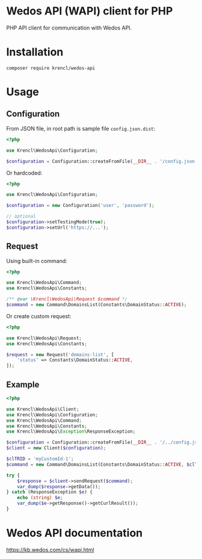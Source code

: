 # Wedos API (WAPI) client for PHP

PHP API client for communication with Wedos API.

# Installation

`composer require krencl/wedos-api`

# Usage

## Configuration

From JSON file, in root path is sample file `config.json.dist`:
```php
<?php

use Krencl\WedosApi\Configuration;

$configuration = Configuration::createFromFile(__DIR__ . '/config.json');
```

Or hardcoded:

```php
<?php

use Krencl\WedosApi\Configuration;

$configuration = new Configuration('user', 'password');

// optional
$configuration->setTestingMode(true);
$configuration->setUrl('https://...');
```

## Request

Using built-in command:

```php
<?php

use Krencl\WedosApi\Command;
use Krencl\WedosApi\Constants;

/** @var \Krencl\WedosApi\Request $command */
$command = new Command\DomainsList(Constants\DomainStatus::ACTIVE);
```

Or create custom request:

```php
<?php

use Krencl\WedosApi\Request;
use Krencl\WedosApi\Constants;

$request = new Request('domains-list', [
	'status' => Constants\DomainStatus::ACTIVE,
]);
```

## Example

```php
<?php

use Krencl\WedosApi\Client;
use Krencl\WedosApi\Configuration;
use Krencl\WedosApi\Command;
use Krencl\WedosApi\Constants;
use Krencl\WedosApi\Exception\ResponseException;

$configuration = Configuration::createFromFile(__DIR__ . '/../config.json.dist');
$client = new Client($configuration);

$clTRID = 'myCustomId-1';
$command = new Command\DomainsList(Constants\DomainStatus::ACTIVE, $clTRID);

try {
	$response = $client->sendRequest($command);
	var_dump($response->getData());
} catch (ResponseException $e) {
	echo (string) $e;
	var_dump($e->getResponse()->getCurlResult());
}
```

# Wedos API documentation

https://kb.wedos.com/cs/wapi.html
